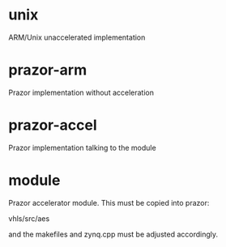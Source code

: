 unix
======

ARM/Unix unaccelerated implementation


prazor-arm
======

Prazor implementation without acceleration

prazor-accel
======

Prazor implementation talking to the module


module
======

Prazor accelerator module. This must be copied into prazor:

vhls/src/aes

and the makefiles and zynq.cpp must be adjusted accordingly.

